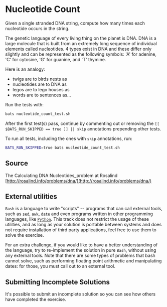 # Nucleotide Count

Given a single stranded DNA string, compute how many times each nucleotide occurs in the string.

The genetic language of every living thing on the planet is DNA.
DNA is a large molecule that is built from an extremely long sequence of individual elements called nucleotides.
4 types exist in DNA and these differ only slightly and can be represented as the following symbols: 'A' for adenine, 'C' for cytosine, 'G' for guanine, and 'T' thymine.

Here is an analogy:
- twigs are to birds nests as
- nucleotides are to DNA as
- legos are to lego houses as
- words are to sentences as...


Run the tests with:

```bash
bats nucleotide_count_test.sh
```

After the first test(s) pass, continue by commenting out or removing the
`[[ $BATS_RUN_SKIPPED == true ]] || skip`
annotations prepending other tests.

To run all tests, including the ones with `skip` annotations, run:

```bash
BATS_RUN_SKIPPED=true bats nucleotide_count_test.sh
```

## Source

The Calculating DNA Nucleotides_problem at Rosalind [http://rosalind.info/problems/dna/](http://rosalind.info/problems/dna/)


## External utilities
`Bash` is a language to write "scripts" -- programs that can call
external tools, such as
[`sed`](https://www.gnu.org/software/sed/),
[`awk`](https://www.gnu.org/software/gawk/),
[`date`](https://www.gnu.org/software/coreutils/manual/html_node/date-invocation.html)
and even programs written in other programming languages,
like [`Python`](https://www.python.org/).
This track does not restrict the usage of these utilities, and as long
as your solution is portable between systems and does not require
installation of third party applications, feel free to use them to solve
the exercise.

For an extra challenge, if you would like to have a better understanding
of the language, try to re-implement the solution in pure `Bash`,
without using any external tools. Note that there are some types of
problems that bash cannot solve, such as performing floating point
arithmetic and manipulating dates: for those, you must call out to an
external tool.

## Submitting Incomplete Solutions
It's possible to submit an incomplete solution so you can see how others
have completed the exercise.
